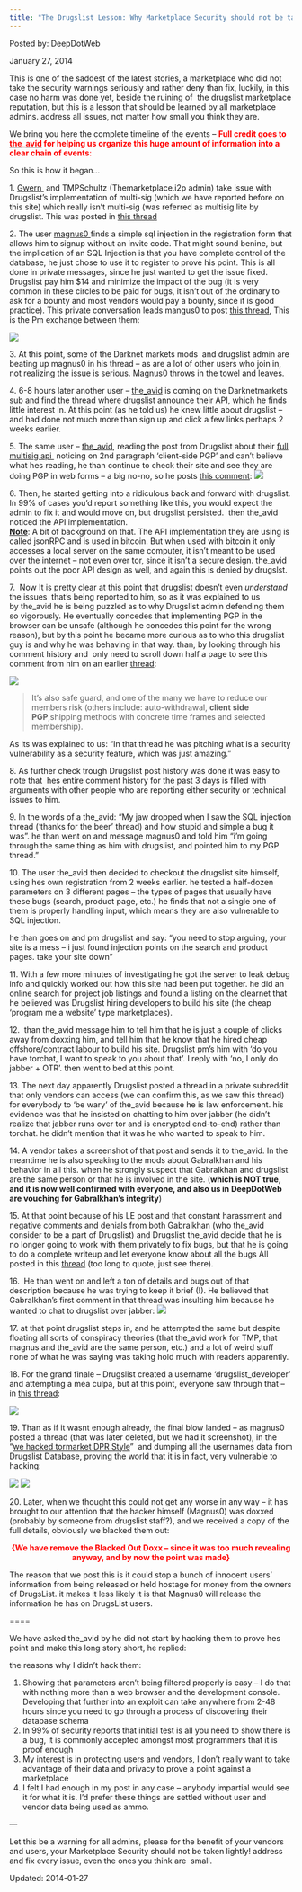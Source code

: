 ```yaml
---
title: "The Drugslist Lesson: Why Marketplace Security should not be taken lightly! (Complete Timeline)"
---
```


Posted by: DeepDotWeb

<span>January 27, 2014</span>
    

<p>This is one of the saddest of the latest stories, a marketplace who did not take the security warnings seriously and rather deny than fix, luckily, in this case no harm was done yet, beside the ruining of  the drugslist marketplace reputation, but this is a lesson that should be learned by all marketplace admins. address all issues, not matter how small you think they are.</p>
<p>We bring you here the complete timeline of the events &#8211; <span style="color: #ff0000;"><strong>Full credit goes to <a href="http://www.reddit.com/user/the_avid"><span style="color: #ff0000;">the_avid</span></a> for helping us organize this huge amount of information into a clear chain of events</strong></span><span style="color: #ff0000;">:</span></p>
<p>So this is how it began&#8230;</p>
<p>1. <a href="http://www.reddit.com/user/gwern">Gwern </a> and TMPSchultz (Themarketplace.i2p admin) take issue with Drugslist&#8217;s implementation of multi-sig (which we have reported before on this site) which really isn&#8217;t multi-sig (was referred as multisig lite by drugslist. This was posted in <a href="http://www.reddit.com/r/DarkNetMarkets/comments/1vtn44/tmps_multisig_vs_drugslists_multisig/">this thread</a></p>
<p>2. The user <a href="http://www.reddit.com/user/Magnus0">magnus0 </a>finds a simple sql injection in the registration form that allows him to signup without an invite code. That might sound benine, but the implication of an SQL Injection is that you have complete control of the database, he just chose to use it to register to prove his point. This is all done in private messages, since he just wanted to get the issue fixed. Drugslist pay him $14 and minimize the impact of the bug (it is very common in these circles to be paid for bugs, it isn&#8217;t out of the ordinary to ask for a bounty and most vendors would pay a bounty, since it is good practice). This private conversation leads mangus0 to post <a href="http://www.reddit.com/r/DarkNetMarkets/comments/1w3z17/thanks_for_the_beer_drugslist/">this thread</a>, This is the Pm exchange between them:</p>
<img src="https://gir.pub/deepdotweb/imgs/2014/01/durgslist.png" />

<p>3. At this point, some of the Darknet markets mods  and drugslist admin are beating up magnus0 in his thread &#8211; as are a lot of other users who join in, not realizing the issue is serious. Magnus0 throws in the towel and leaves.</p>
<p>4. 6-8 hours later another user &#8211; <a href="http://www.reddit.com/user/the_avid">the_avid</a> is coming on the Darknetmarkets sub and find the thread where drugslist announce their API, which he finds little interest in. At this point (as he told us) he knew little about drugslist &#8211; and had done not much more than sign up and click a few links perhaps 2 weeks earlier.</p>
<p>5. The same user &#8211; <a href="http://www.reddit.com/user/the_avid">the_avid</a>, reading the post from Drugslist about their <a href="http://www.reddit.com/r/DarkNetMarkets/comments/1w2rq9/drugslist_launching_optional_new_full_api/" target="_blank">full multisig api </a> noticing on 2nd paragraph &#8216;client-side PGP&#8217; and can&#8217;t believe what hes reading, he than continue to check their site and see they are doing PGP in web forms &#8211; a big no-no, so he posts <a href="http://www.reddit.com/r/DarkNetMarkets/comments/1w2rq9/drugslist_launching_optional_new_full_api/ceyi9zp" target="_blank">this comment</a>:

<img src="https://gir.pub/deepdotweb/imgs/2014/01/avid.png"/>
<p>6. Then, he started getting into a ridiculous back and forward with drugslist. In 99% of cases you&#8217;d report something like this, you would expect the admin to fix it and would move on, but drugslist persisted.  then the_avid noticed the API implementation.<br/>
<strong><span style="text-decoration: underline;">Note</span></strong>: A bit of background on that. The API implementation they are using is called jsonRPC and is used in bitcoin. But when used with bitcoin it only accesses a local server on the same computer, it isn&#8217;t meant to be used over the internet &#8211; not even over tor, since it isn&#8217;t a secure design. the_avid points out the poor API design as well, and again this is denied by drugslst.</p>
<p>7.  Now It is pretty clear at this point that drugslist doesn&#8217;t even <em>understand</em> the issues  that&#8217;s being reported to him, so as it was explained to us by the_avid he is being puzzled as to why Drugslist admin defending them so vigorously. He eventually concedes that implementing PGP in the browser can be unsafe (although he concedes this point for the wrong reason), but by this point he became more curious as to who this drugslist guy is and why he was behaving in that way. than, by looking through his comment history and  only need to scroll down half a page to see this comment from him on an earlier <a href="http://www.reddit.com/r/DarkNetMarkets/comments/1vtn44/tmps_multisig_vs_drugslists_multisig/cevpmbd" target="_blank">thread</a>:</p>
<img src="https://gir.pub/deepdotweb/imgs/2014/01/avid2.png" />

<blockquote><p>It&#8217;s also safe guard, and one of the many we have to reduce our members risk (others include: auto-withdrawal, <strong>client side PGP</strong>,shipping methods with concrete time frames and selected membership).</p></blockquote>
<p>As its was explained to us: &#8220;In that thread he was pitching what is a security vulnerability as a security feature, which was just amazing.&#8221;</p>
<p>8. As further check trough Drugslist post history was done it was easy to note that  hes entire comment history for the past 3 days is filled with arguments with other people who are reporting either security or technical issues to him.</p>
<p>9. In the words of a the_avid: &#8220;My jaw dropped when I saw the SQL injection thread (&#8216;thanks for the beer&#8217; thread) and how stupid and simple a bug it was&#8221;. he than went on and message magnus0 and told him &#8220;i&#8217;m going through the same thing as him with drugslist, and pointed him to my PGP thread.&#8221;</p>
<p>10. The user the_avid then decided to checkout the drugslist site himself, using hes own registration from 2 weeks earlier. he tested a half-dozen parameters on 3 different pages &#8211; the types of pages that usually have these bugs (search, product page, etc.) he finds that not a single one of them is properly handling input, which means they are also vulnerable to SQL injection.</p>
<p>he than goes on and pm drugslist and say: &#8220;you need to stop arguing, your site is a mess &#8211; i just found injection points on the search and product pages. take your site down&#8221;</p>
<p>11. With a few more minutes of investigating he got the server to leak debug info and quickly worked out how this site had been put together. he did an online search for project job listings and found a listing on the clearnet that he believed was Drugslist hiring developers to build his site (the cheap &#8216;program me a website&#8217; type marketplaces).</p>
<p>12.  than the_avid message him to tell him that he is just a couple of clicks away from doxxing him, and tell him that he know that he hired cheap offshore/contract labour to build his site. Drugslist pm&#8217;s him with &#8216;do you have torchat, I want to speak to you about that&#8217;. I reply with &#8216;no, I only do jabber + OTR&#8217;. then went to bed at this point.</p>
<p>13. The next day apparently Drugslist posted a thread in a private subreddit that only vendors can access (we can confirm this, as we saw this thread) for everybody to &#8216;be wary&#8217; of the_avid because he is law enforcement. his evidence was that he insisted on chatting to him over jabber (he didn&#8217;t realize that jabber runs over tor and is encrypted end-to-end) rather than torchat. he didn&#8217;t mention that it was he who wanted to speak to him.</p>
<p>14. A vendor takes a screenshot of that post and sends it to the_avid. In the meantime he is also speaking to the mods about Gabralkhan and his behavior in all this. when he strongly suspect that Gabralkhan and drugslist are the same person or that he is involved in the site. (<strong>which is NOT true, and it is now well confirmed with everyone, and also us in DeepDotWeb are vouching for Gabralkhan&#8217;s integrity</strong>)</p>
<p>15. At that point because of his LE post and that constant harassment and negative comments and denials from both Gabralkhan (who the_avid consider to be a part of Drugslist) and Drugslist the_avid decide that he is no longer going to work with them privately to fix bugs, but that he is going to do a complete writeup and let everyone know about all the bugs All posted in this <a href="http://www.reddit.com/r/DarkNetMarkets/comments/1w6ju4/warning_drugslist_is_extremely_insecure/" target="_blank">thread</a> (too long to quote, just see there).</p>
<p>16.  He than went on and left a ton of details and bugs out of that description because he was trying to keep it brief (!). He believed that Gabralkhan&#8217;s first comment in that thread was insulting him because he wanted to chat to drugslist over jabber:

<img src="https://gir.pub/deepdotweb/imgs/2014/01/insult.png"/>
<p>17. at that point drugslist steps in, and he attempted the same but despite floating all sorts of conspiracy theories (that the_avid work for TMP, that magnus and the_avid are the same person, etc.) and a lot of weird stuff none of what he was saying was taking hold much with readers apparently.</p>
<p>18. For the grand finale &#8211; Drugslist created a username &#8216;drugslist_developer&#8217; and attempting a mea culpa, but at this point, everyone saw through that &#8211; in <a href="http://www.reddit.com/r/DarkNetMarkets/comments/1w7syv/from_the_main_drugslist_developer_im_sorry_and_it/" target="_blank">this thread</a>:</p>
<img src="https://gir.pub/deepdotweb/imgs/2014/01/developer.png" />

<p>19. Than as if it wasnt enough already, the final blow landed &#8211; as magnus0 posted a thread (that was later deleted, but we had it screenshot), in the &#8220;<a href="https://gir.pub/deepdotweb/2013/12/14/tormarket-hacked-database-leaked-by-dread-pirate-roberts/" target="_blank">we hacked tormarket DPR Style</a>&#8221;  and dumping all the usernames data from Drugslist Database, proving the world that it is in fact, very vulnerable to hacking:</p>

<img src="https://gir.pub/deepdotweb/imgs/2014/01/dumpdata.png"/>

<img src="https://gir.pub/deepdotweb/imgs/2014/01/dump2.png"/>
<p>20. Later, when we thought this could not get any worse in any way &#8211; it has brought to our attention that the hacker himself (Magnus0) was doxxed (probably by someone from drugslist staff?), and we received a copy of the full details, obviously we blacked them out:</p>
<p style="text-align: center;"><span style="color: #ff0000;"><strong>{We have remove the Blacked Out Doxx &#8211; since it was too much revealing anyway, and by now the point was made}</strong></span></p>
<p>The reason that we post this is it could stop a bunch of innocent users&#8217; information from being released or held hostage for money from the owners of DrugsList. it makes it less likely it is that Magnus0 will release the information he has on DrugsList users.</p>
<p>====</p>
<p>We have asked the_avid by he did not start by hacking them to prove hes point and make this long story short, he replied:</p>
<p>the reasons why I didn&#8217;t hack them:</p>
<ol>
<li>Showing that parameters aren&#8217;t being filtered properly is easy &#8211; I do that with nothing more than a web browser and the development console. Developing that further into an exploit can take anywhere from 2-48 hours since you need to go through a process of discovering their database schema</li>
<li>In 99% of security reports that initial test is all you need to show there is a bug, it is commonly accepted amongst most programmers that it is proof enough</li>
<li>My interest is in protecting users and vendors, I don&#8217;t really want to take advantage of their data and privacy to prove a point against a marketplace</li>
<li>I felt I had enough in my post in any case &#8211; anybody impartial would see it for what it is. I&#8217;d prefer these things are settled without user and vendor data being used as ammo.</li>
</ol>
<p>&#8212;</p>
<p>Let this be a warning for all admins, please for the benefit of your vendors and users, your Marketplace Security should not be taken lightly! address and fix every issue, even the ones you think are  small.</p>
</div>

Updated: 2014-01-27
    
